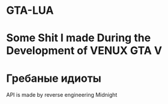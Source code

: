 # GTA-LUA
Some Shit I made During the Development of VENUX GTA V
======================================================
Гребаные идиоты
======================================================
API is made by reverse engineering Midnight
